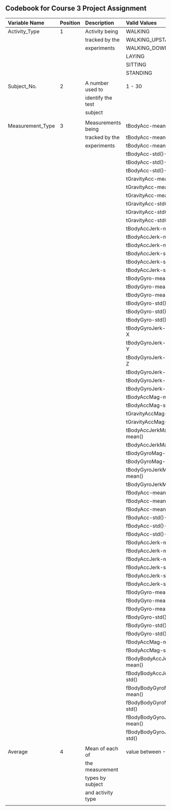 ## Codebook for Course 3 Project Assignment

|Variable Name    |Position |Description        |Valid Values                |Units|
|:----------------|:--------|:------------------|:---------------------------|----:|
|Activity_Type    |1        |Activity being     |WALKING                     |n/a  |
|                 |         |tracked by the     |WALKING_UPSTAIRS            |n/a  |
|                 |         |experiments        |WALKING_DOWNSTAIRS          |n/a  |
|                 |         |                   |LAYING                      |n/a  |
|                 |         |                   |SITTING                     |n/a  |
|                 |         |                   |STANDING                    |n/a  |
|                 |         |                   |                            |     |
|Subject_No.      |2        |A number used to   |1 - 30                      |n/a  |
|                 |         |identify the test  |                            |     |
|                 |         |subject            |                            |     | 
|                 |         |                   |                            |     |
|Measurement_Type |3        |Measurements being |tBodyAcc-mean()-X           |n/a  |
|                 |         |tracked by the     |tBodyAcc-mean()-Y           |n/a  |
|                 |         |experiments        |tBodyAcc-mean()-Z           |n/a  |
|                 |         |                   |tBodyAcc-std()-X            |n/a  |
|                 |         |                   |tBodyAcc-std()-Y            |n/a  |
|                 |         |                   |tBodyAcc-std()-Z            |n/a  |
|                 |         |                   |tGravityAcc-mean()-X        |n/a  |
|                 |         |                   |tGravityAcc-mean()-Y        |n/a  |
|                 |         |                   |tGravityAcc-mean()-Z        |n/a  |
|                 |         |                   |tGravityAcc-std()-X         |n/a  |
|                 |         |                   |tGravityAcc-std()-Y         |n/a  |
|                 |         |                   |tGravityAcc-std()-Z         |n/a  |
|                 |         |                   |tBodyAccJerk-mean()-X       |n/a  |
|                 |         |                   |tBodyAccJerk-mean()-Y       |n/a  |
|                 |         |                   |tBodyAccJerk-mean()-Z       |n/a  |
|                 |         |                   |tBodyAccJerk-std()-X        |n/a  |
|                 |         |                   |tBodyAccJerk-std()-Y        |n/a  |
|                 |         |                   |tBodyAccJerk-std()-Z        |n/a  |
|                 |         |                   |tBodyGyro-mean()-X          |n/a  |
|                 |         |                   |tBodyGyro-mean()-Y          |n/a  |
|                 |         |                   |tBodyGyro-mean()-Z          |n/a  |
|                 |         |                   |tBodyGyro-std()-X           |n/a  |
|                 |         |                   |tBodyGyro-std()-Y           |n/a  |
|                 |         |                   |tBodyGyro-std()-Z           |n/a  |
|                 |         |                   |tBodyGyroJerk-mean()-X      |n/a  |
|                 |         |                   |tBodyGyroJerk-mean()-Y      |n/a  |
|                 |         |                   |tBodyGyroJerk-mean()-Z      |n/a  |
|                 |         |                   |tBodyGyroJerk-std()-X       |n/a  |
|                 |         |                   |tBodyGyroJerk-std()-Y       |n/a  |
|                 |         |                   |tBodyGyroJerk-std()-Z       |n/a  |
|                 |         |                   |tBodyAccMag-mean()          |n/a  |
|                 |         |                   |tBodyAccMag-std()           |n/a  |
|                 |         |                   |tGravityAccMag-mean()       |n/a  |
|                 |         |                   |tGravityAccMag-std()        |n/a  |
|                 |         |                   |tBodyAccJerkMag-mean()      |n/a  |
|                 |         |                   |tBodyAccJerkMag-std()       |n/a  |
|                 |         |                   |tBodyGyroMag-mean()         |n/a  |
|                 |         |                   |tBodyGyroMag-std()          |n/a  |
|                 |         |                   |tBodyGyroJerkMag-mean()     |n/a  |
|                 |         |                   |tBodyGyroJerkMag-std()      |n/a  |
|                 |         |                   |fBodyAcc-mean()-X           |n/a  |
|                 |         |                   |fBodyAcc-mean()-Y           |n/a  |
|                 |         |                   |fBodyAcc-mean()-Z           |n/a  |
|                 |         |                   |fBodyAcc-std()-X            |n/a  |
|                 |         |                   |fBodyAcc-std()-Y            |n/a  |
|                 |         |                   |fBodyAcc-std()-Z            |n/a  |
|                 |         |                   |fBodyAccJerk-mean()-X       |n/a  |
|                 |         |                   |fBodyAccJerk-mean()-Y       |n/a  |
|                 |         |                   |fBodyAccJerk-mean()-Z       |n/a  |
|                 |         |                   |fBodyAccJerk-std()-X        |n/a  |
|                 |         |                   |fBodyAccJerk-std()-Y        |n/a  |
|                 |         |                   |fBodyAccJerk-std()-Z        |n/a  |
|                 |         |                   |fBodyGyro-mean()-X          |n/a  |
|                 |         |                   |fBodyGyro-mean()-Y          |n/a  |
|                 |         |                   |fBodyGyro-mean()-Z          |n/a  |
|                 |         |                   |fBodyGyro-std()-X           |n/a  |
|                 |         |                   |fBodyGyro-std()-Y           |n/a  |
|                 |         |                   |fBodyGyro-std()-Z           |n/a  |
|                 |         |                   |fBodyAccMag-mean()          |n/a  |
|                 |         |                   |fBodyAccMag-std()           |n/a  |
|                 |         |                   |fBodyBodyAccJerkMag-mean()  |n/a  |
|                 |         |                   |fBodyBodyAccJerkMag-std()   |n/a  |
|                 |         |                   |fBodyBodyGyroMag-mean()     |n/a  |
|                 |         |                   |fBodyBodyGyroMag-std()      |n/a  |
|                 |         |                   |fBodyBodyGyroJerkMag-mean() |n/a  |
|                 |         |                   |fBodyBodyGyroJerkMag-std()  |n/a  |
|                 |         |                   |                            |     |
|Average          |4        |Mean of each of    |value between -1 and 1      |n/a  |
|                 |         |the measurement    |                            |     |
|                 |         |types by subject   |                            |     |
|                 |         |and activity type  |                            |     |
|                 |         |                   |                            |     |